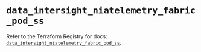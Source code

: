 # `data_intersight_niatelemetry_fabric_pod_ss`

Refer to the Terraform Registry for docs: [`data_intersight_niatelemetry_fabric_pod_ss`](https://registry.terraform.io/providers/ciscodevnet/intersight/1.0.71/docs/data-sources/niatelemetry_fabric_pod_ss).

